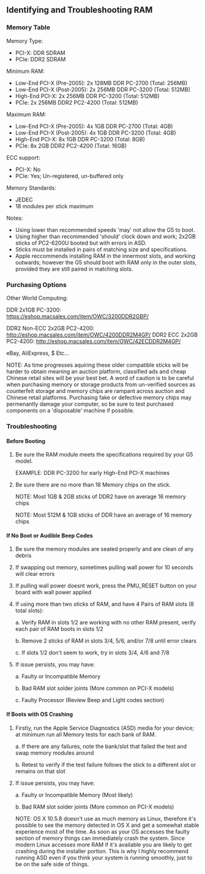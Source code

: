 ## Identifying and Troubleshooting RAM

### Memory Table

Memory Type:
- PCI-X: DDR SDRAM
- PCIe:  DDR2 SDRAM
  
Minimum RAM:
- Low-End PCI-X (Pre-2005):     2x 128MB DDR PC-2700 (Total: 256MB)
- Low-End PCI-X (Post-2005):    2x 256MB DDR PC-3200 (Total: 512MB)
- High-End PCI-X:               2x 256MB DDR PC-3200 (Total: 512MB)
- PCIe:                         2x 256MB DDR2 PC2-4200 (Total: 512MB)

Maximum RAM:
- Low-End PCI-X (Pre-2005):     4x 1GB DDR PC-2700 (Total: 4GB)
- Low-End PCI-X (Post-2005):    4x 1GB DDR PC-3200 (Total: 4GB)
- High-End PCI-X:               8x 1GB DDR PC-3200 (Total: 8GB)
- PCIe:                         8x 2GB DDR2 PC2-4200 (Total: 16GB)

ECC support:
- PCI-X: No
- PCIe:  Yes; Un-registered, un-buffered only

Memory Standards:
- JEDEC
- 18 modules per stick maximum

Notes:
- Using lower than recommended speeds 'may' not allow the G5 to boot.
- Using higher than recommended 'should' clock down and work; 2x2GB sticks of PC2-6200U booted but with errors in ASD.
- Sticks must be installed in pairs of matching size and specifications.
- Apple reccommends installing RAM in the innermost slots, and working outwards; however the G5 should boot with RAM only in the outer slots, provided they are still paired in matching slots.

### Purchasing Options

Other World Computing:

DDR 2x1GB PC-3200: https://eshop.macsales.com/item/OWC/3200DDR2GBP/

DDR2 Non-ECC 2x2GB PC2-4200: http://eshop.macsales.com/item/OWC/4200DDR2M4GP/
DDR2 ECC 2x2GB PC2-4200:     http://eshop.macsales.com/item/OWC/42ECDDR2M4GP/

eBay, AliExpress, $ Etc...

NOTE: As time progresses aquiring these older compatible sticks will be harder to obtain meaning an auction platform, classified ads and cheap Chinese retail sites will be your best bet. A word of caution is to be careful when purchasing memory or storage products from un-verified sources as counterfeit storage and memory chips are rampant across auction and Chinese retail platforms. Purchasing fake or defective memory chips may permenantly damage your computer, so be sure to test purchased components on a 'disposable' machine if possible.

### Troubleshooting

#### Before Booting

1. Be sure the RAM module meets the specifications required by your G5 model.

   EXAMPLE: DDR PC-3200 for early High-End PCI-X machines

2. Be sure there are no more than 18 Memory chips on the stick.

   NOTE: Most 1GB & 2GB sticks of DDR2 have on average 16 memory chips

   NOTE: Most 512M & 1GB sticks of DDR have an average of 16 memory chips

#### If No Boot or Audible Beep Codes

1. Be sure the memory modules are seated properly and are clean of any debris
    
2. If swapping out memory, sometimes pulling wall power for 10 seconds will clear errors
    
3. If pulling wall power doesnt work, press the PMU_RESET button on your board with wall power applied

4. If using more than two sticks of RAM, and have 4 Pairs of RAM slots (8 total slots):

   a. Verify RAM in slots 1/2 are working with no other RAM present, verify each pair of RAM boots in slots 1/2

   b. Remove 2 sticks of RAM in slots 3/4, 5/6, and/or 7/8 until error clears

   c. If slots 1/2 don't seem to work, try in slots 3/4, 4/6 and 7/8

5. If issue persists, you may have:

   a. Faulty or Incompatible Memory

   b. Bad RAM slot solder joints (More common on PCI-X models)

   c. Faulty Processor (Review Beep and Light codes section)

#### If Boots with OS Crashing

1. Firstly, run the Apple Service Diagnostics (ASD) media for your device; at minimum run all Memory tests for each bank of RAM.

   a. If there are any failures, note the bank/slot that failed the test and swap memory modules around

   b. Retest to verify if the test failure follows the stick to a different slot or remains on that slot

2. If issue persists, you may have:

   a. Faulty or Incompatible Memory (Most likely)

   b. Bad RAM slot solder joints (More common on PCI-X models)

   NOTE: OS X 10.5.8 doesn't use as much memory as Linux, therefore it's possible to see the memory detected in OS X and get a somewhat stable experience most of the time. As soon as your OS accesses the faulty section of memory things can immediately crash the system. Since modern Linux accesses more RAM if it's available you are likely to get crashing during the installer portion. This is why I highly recommend running ASD even if you think your system is running smoothly, just to be on the safe side of things.
